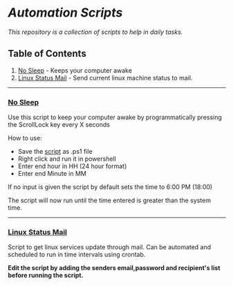 # _Automation Scripts_ 

_This repository is a collection of scripts to help in daily tasks._

## Table of Contents

1. [No Sleep](#no-sleep) - Keeps your computer awake
2. [Linux Status Mail](#linux-status-mail) - Send current linux machine status to mail.

***
### [No Sleep](https://github.com/abhilashreddysh/AutomationScripts/blob/main/noSleep.ps1)

Use this script to keep your computer awake by programmatically pressing the ScrollLock key every X seconds
  
How to use:
- Save the [script](https://github.com/abhilashreddysh/AutomationScripts/blob/main/noSleep.ps1) as .ps1 file
- Right click and run it in powershell
- Enter end hour in HH (24 hour format)
- Enter end Minute in MM

If no input is given the script by default sets the time to 6:00 PM (18:00)

The script will now run until the time entered is greater than the system time.

***
### [Linux Status Mail](https://github.com/abhilashreddysh/AutomationScripts/blob/main/linuxStatusMail.sh)

Script to get linux services update through mail.
Can be automated and scheduled to run in time intervals using crontab.

**Edit the script by adding the senders email,password and recipient's list before running the script.**
